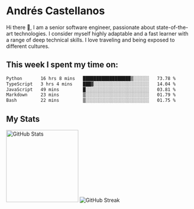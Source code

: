 # Andrés Castellanos

Hi there 👋, I am a senior software engineer, passionate about state-of-the-art technologies. I consider myself highly adaptable and a fast learner with a range of deep technical skills. I love traveling and being exposed to different cultures.

## This week I spent my time on:

<!--START_SECTION:waka-->

```txt
Python       16 hrs 8 mins   ██████████████████▒░░░░░░   73.78 %
TypeScript   3 hrs 4 mins    ███▓░░░░░░░░░░░░░░░░░░░░░   14.04 %
JavaScript   49 mins         █░░░░░░░░░░░░░░░░░░░░░░░░   03.81 %
Markdown     23 mins         ▒░░░░░░░░░░░░░░░░░░░░░░░░   01.79 %
Bash         22 mins         ▒░░░░░░░░░░░░░░░░░░░░░░░░   01.75 %
```

<!--END_SECTION:waka-->

## My Stats

<img height="195" src="https://github-readme-stats.vercel.app/api?username=andrescv&show_icons=true&theme=onedark&hide_border=true&card_width=495" alt="GitHub Stats" />

<img src="https://streak-stats.demolab.com?user=andrescv&theme=one-dark-pro&hide_border=true" alt="GitHub Streak" />
